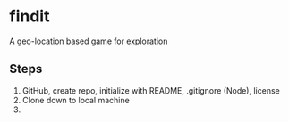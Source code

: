 # findit
A geo-location based game for exploration

## Steps

1. GitHub, create repo, initialize with README, .gitignore (Node), license
2. Clone down to local machine
3. 

